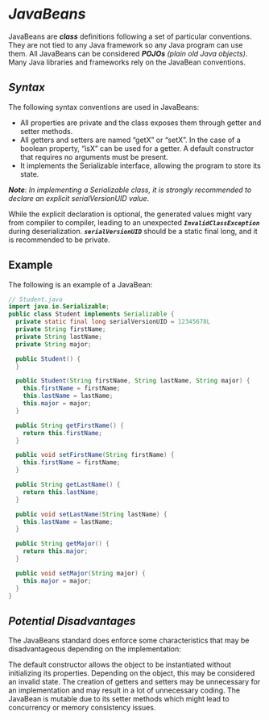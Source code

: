 # ***JavaBeans***

JavaBeans are ***class*** definitions following a set of particular conventions. They are not tied to any Java framework so any Java program can use them. All JavaBeans can be considered ***POJOs*** *(plain old Java objects)*. Many Java libraries and frameworks rely on the JavaBean conventions.

## ***Syntax***
The following syntax conventions are used in JavaBeans:

- All properties are private and the class exposes them through getter and setter methods.
- All getters and setters are named “getX” or “setX”. In the case of a boolean property, “isX” can be used for a getter.
A default constructor that requires no arguments must be present.
- It implements the Serializable interface, allowing the program to store its state.

***Note***: *In implementing a Serializable class, it is strongly recommended to declare an explicit serialVersionUID value*. 

While the explicit declaration is optional, the generated values might vary from compiler to compiler, leading to an unexpected ***`InvalidClassException`*** during deserialization. ***`serialVersionUID`*** should be a static final long, and it is recommended to be private.

## **Example**
The following is an example of a JavaBean:
```java
// Student.java
import java.io.Serializable;
public class Student implements Serializable {
  private static final long serialVersionUID = 12345678L
  private String firstName;
  private String lastName;
  private String major;

  public Student() {
  }

  public Student(String firstName, String lastName, String major) {
    this.firstName = firstName;
    this.lastName = lastName;
    this.major = major;
  }

  public String getFirstName() {
    return this.firstName;
  }

  public void setFirstName(String firstName) {
    this.firstName = firstName;
  }

  public String getLastName() {
    return this.lastName;
  }

  public void setLastName(String lastName) {
    this.lastName = lastName;
  }

  public String getMajor() {
    return this.major;
  }

  public void setMajor(String major) {
    this.major = major;
  }
}
```
## ***Potential Disadvantages***
The JavaBeans standard does enforce some characteristics that may be disadvantageous depending on the implementation:

The default constructor allows the object to be instantiated without initializing its properties. Depending on the object, this may be considered an invalid state.
The creation of getters and setters may be unnecessary for an implementation and may result in a lot of unnecessary coding.
The JavaBean is mutable due to its setter methods which might lead to concurrency or memory consistency issues.
